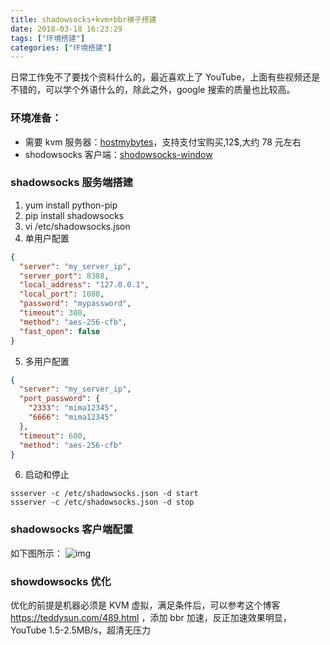 ```yaml
---
title: shadowsocks+kvm+bbr梯子搭建
date: 2018-03-18 16:23:29
tags: ["环境搭建"]
categories: ["环境搭建"]
---
```


日常工作免不了要找个资料什么的，最近喜欢上了 YouTube，上面有些视频还是不错的，可以学个外语什么的，除此之外，google 搜索的质量也比较高。

<!--more-->

### 环境准备：

- 需要 kvm 服务器：[hostmybytes](http://www.hostmybytes.com/)，支持支付宝购买,12\$,大约 78 元左右
- shodowsocks 客户端：[shodowsocks-window](https://github.com/shadowsocks/shadowsocks-windows/releases)

### shadowsocks 服务端搭建

1. yum install python-pip
2. pip install shadowsocks
3. vi /etc/shadowsocks.json
4. 单用户配置

```json
{
  "server": "my_server_ip",
  "server_port": 8388,
  "local_address": "127.0.0.1",
  "local_port": 1080,
  "password": "mypassword",
  "timeout": 300,
  "method": "aes-256-cfb",
  "fast_open": false
}
```

5. 多用户配置

```json
{
  "server": "my_server_ip",
  "port_password": {
    "2333": "mima12345",
    "6666": "mima12345"
  },
  "timeout": 600,
  "method": "aes-256-cfb"
}
```

6. 启动和停止

```shell
ssserver -c /etc/shadowsocks.json -d start
ssserver -c /etc/shadowsocks.json -d stop
```

### shadowsocks 客户端配置

如下图所示：
![img](360截图172905079712892.png)

### showdowsocks 优化

优化的前提是机器必须是 KVM 虚拟，满足条件后，可以参考这个博客 https://teddysun.com/489.html ，添加 bbr 加速，反正加速效果明显，YouTube 1.5-2.5MB/s，超清无压力
